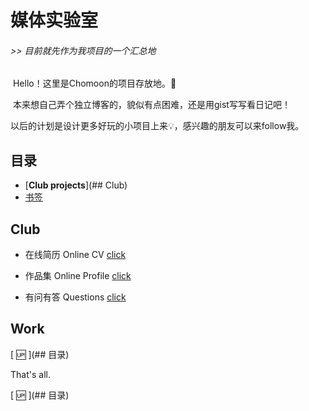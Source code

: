 # 媒体实验室
###### >> 目前就先作为我项目的一个汇总地
  Hello！这里是Chomoon的项目存放地。:beers:
    
  本来想自己弄个独立博客的，貌似有点困难，还是用gist写写看日记吧！
  
  以后的计划是设计更多好玩的小项目上来:bulb:，感兴趣的朋友可以来follow我。
  
    
## 目录
- [**Club projects**](## Club)
- [书签](http://dosthcool.roughdraft.io)  

## Club
- 在线简历 Online CV
[click](https://dosthcool.github.io/cho-moon.html)
  
  
- 作品集 Online Profile
[click](https://dosthcool.github.io)
  
  
- 有问有答 Questions
[click](https://dosthcool.github.io/questions.html)
  
## Work

[ :up: ](## 目录)

  
That's all.
  
[ :up: ](## 目录)
